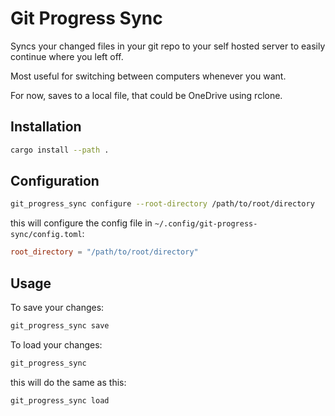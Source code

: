 # Git Progress Sync

Syncs your changed files in your git repo to your self hosted server to easily continue where you left off.

Most useful for switching between computers whenever you want.

For now, saves to a local file, that could be OneDrive using rclone.

## Installation

```bash
cargo install --path .
```

## Configuration

```bash
git_progress_sync configure --root-directory /path/to/root/directory
```

this will configure the config file in `~/.config/git-progress-sync/config.toml`:

```toml
root_directory = "/path/to/root/directory"
```

## Usage

To save your changes:

```bash
git_progress_sync save
```

To load your changes:

```bash
git_progress_sync
```

this will do the same as this:

```bash
git_progress_sync load
```
